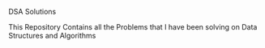 DSA Solutions

This Repository Contains all the Problems that I have been solving on Data Structures and Algorithms
